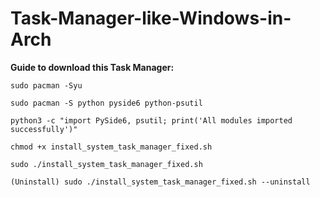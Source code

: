 # Task-Manager-like-Windows-in-Arch

**Guide to download this Task Manager:**

```
sudo pacman -Syu

sudo pacman -S python pyside6 python-psutil

python3 -c "import PySide6, psutil; print('All modules imported successfully')"

chmod +x install_system_task_manager_fixed.sh

sudo ./install_system_task_manager_fixed.sh

(Uninstall) sudo ./install_system_task_manager_fixed.sh --uninstall
